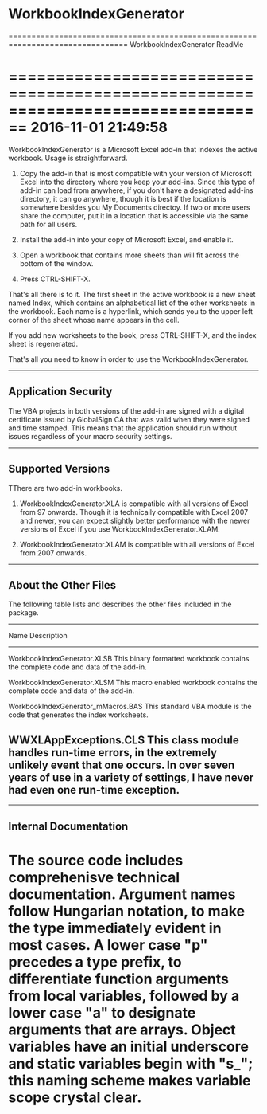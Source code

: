 # WorkbookIndexGenerator

================================================================================
                         WorkbookIndexGenerator ReadMe

================================================================================
2016-11-01 21:49:58
================================================================================

WorkbookIndexGenerator is a Microsoft Excel add-in that indexes the active
workbook. Usage is straightforward.

1)  Copy the add-in that is most compatible with your version of Microsoft Excel
    into the directory where you keep your add-ins. Since this type of add-in
    can load from anywhere, if you don't have a designated add-ins directory, it
    can go anywhere, though it is best if the location is somewhere besides you
    My Documents directoy. If two or more users share the computer, put it in a
    location that is accessible via the same path for all users.

2)  Install the add-in into your copy of Microsoft Excel, and enable it.

3)  Open a workbook that contains more sheets than will fit across the bottom of
    the window.

4)  Press CTRL-SHIFT-X.

That's all there is to it. The first sheet in the active workbook is a new sheet
named Index, which contains an alphabetical list of the other worksheets in the
workbook. Each name is a hyperlink, which sends you to the upper left corner of
the sheet whose name appears in the cell.

If you add new worksheets to the book, press CTRL-SHIFT-X, and the index sheet
is regenerated.

That's all you need to know in order to use the WorkbookIndexGenerator.

--------------------------
Application Security
--------------------------

The VBA projects in both versions of the add-in are signed with a digital
certificate issued by GlobalSign CA that was valid when they were signed and
time stamped. This means that the application should run without issues
regardless of your macro security settings.

--------------------------
Supported Versions
--------------------------

TThere are two add-in workbooks.

1)  WorkbookIndexGenerator.XLA is compatible with all versions of Excel from
    97 onwards. Though it is technically compatible with Excel 2007 and newer,
    you can expect slightly better performance with the newer versions of Excel
    if you use WorkbookIndexGenerator.XLAM.

2)  WorkbookIndexGenerator.XLAM is compatible with all versions of Excel from
    2007 onwards.

--------------------------
About the Other Files
--------------------------

The following table lists and describes the other files included in the package.

--------------------------------------------------------------------------------
Name                                Description
----------------------------------  --------------------------------------------
WorkbookIndexGenerator.XLSB         This binary formatted workbook contains the
                                    complete code and data of the add-in.

WorkbookIndexGenerator.XLSM         This macro enabled workbook contains the
                                    complete code and data of the add-in.

WorkbookIndexGenerator_mMacros.BAS  This standard VBA module is the code that
                                    generates the index worksheets.

WWXLAppExceptions.CLS               This class module handles run-time errors,
                                    in the extremely unlikely event that one
                                    occurs. In over seven years of use in a
                                    variety of settings, I have never had even
                                    one run-time exception.
--------------------------------------------------------------------------------

--------------------------
Internal Documentation
--------------------------

The source code includes comprehenisve technical documentation. Argument names
follow Hungarian notation, to make the type immediately evident in most cases. A
lower case "p" precedes a type prefix, to differentiate function arguments from
local variables, followed by a lower case "a" to designate arguments that are
arrays. Object variables have an initial underscore and static variables begin
with "s_"; this naming scheme makes variable scope crystal clear.
================================================================================
